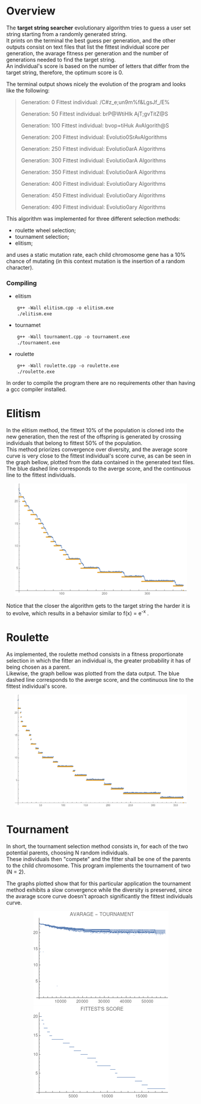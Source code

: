 # Overview

The __target string searcher__ evolutionary algorithm tries to guess a user set string starting from a randomly generated string.   
It prints on the terminal the best guess per generation, and the other outputs consist on text files that list the fittest individual score per generation, the avarage fitness per generation and the number of generations needed to find the target string.   
An individual's score is based on the number of letters that differ from the target string, therefore, the optimum score is 0.

The terminal output shows nicely the evolution of the program and looks like the following:

  > Generation:  0	Fittest individual: /C#z_e;un9m%f&LgsJf_/E%
  >
  > Generation: 50	Fittest individual: brP@WtiHlk AjT;gvTitZ@S
  >
  > Generation: 100	Fittest individual: bvop=tiHuk AvAlgorith@S
  >
  > Generation: 200	Fittest individual: Evolutio0SrAvAlgorithms
  >
  > Generation: 250	Fittest individual: Evolutio0arA Algorithms
  >
  > Generation: 300	Fittest individual: Evolutio0arA Algorithms
  >
  > Generation: 350	Fittest individual: Evolutio0arA Algorithms
  >
  > Generation: 400	Fittest individual: Evolutio0ary Algorithms
  >
  > Generation: 450	Fittest individual: Evolutio0ary Algorithms
  >
  > Generation: 490	Fittest individual: Evolutio0ary Algorithms
  
 This algorithm was implemented for three different selection methods:
 - roulette wheel selection;
 - tournament selection;
 - elitism;   
 
 and uses a static mutation rate, each child chromosome gene has a 10% chance of mutating (in this context mutation is the   insertion of a random character).
 
 ### Compiling
 - elitism
```
    g++ -Wall elitism.cpp -o elitism.exe
    ./elitism.exe
```
 - tournamet
```
    g++ -Wall tournament.cpp -o tournament.exe
    ./tournament.exe
```
 - roulette
```
    g++ -Wall roulette.cpp -o roulette.exe
    ./roulette.exe
```
In order to compile the program there are no requirements other than having a gcc compiler installed.
 
 # Elitism
 
 In the elitism method, the fittest 10% of the population is cloned into the new generation, then the rest of the offspring is generated by crossing individuals that belong to fittest 50% of the population.  
 This method priorizes convergence over diversity, and the average score curve is very close to the fittest individual's score curve, as can be seen in the graph bellow, plotted from the data contained in the generated text files.
 The blue dashed line corresponds to the averge score, and the continuous line to the fittest individuals.

<p align="center">
  <img width="460" height="300" src="https://github.com/AliceDeLorenci/EVOLUTIONARY-ALGORITHMS/blob/master/target_string/images/elitim_both.png">
</p>

  Notice that the closer the algorithm gets to the target string the harder it is to evolve, which results in a behavior similar to f(x) = e<sup>-x</sup> .

# Roulette

  As implemented, the roulette method consists in a fitness proportionate selection in which the fitter an individual is, the greater probability it has of being chosen as a parent.   
  Likewise, the graph bellow was plotted from the data output. The blue dashed line corresponds to the averge score, and the continuous line to the fittest individual's score.
  
  <p align="center">
  <img width="460" height="300" src="https://github.com/AliceDeLorenci/EVOLUTIONARY-ALGORITHMS/blob/master/target_string/images/roulette_both.png">
</p>

# Tournament

  In short, the tournament selection method consists in, for each of the two potential parents, choosing N random individuals.   
  These individuals then "compete" and the fitter shall be one of the parents to the child chromosome. This program implements the tournament of two (N = 2). 
  
  The graphs plotted show that for this particular application the tournament method exhibits a slow convergence while the diversity is preserved, since the avarage score curve doesn't aproach significantly the fittest individuals curve.

<p align="center">
  <img src="https://github.com/AliceDeLorenci/EVOLUTIONARY-ALGORITHMS/blob/master/target_string/images/tournament_average.png">
  <img src="https://github.com/AliceDeLorenci/EVOLUTIONARY-ALGORITHMS/blob/master/target_string/images/tournament_fittest.png">
</p>
